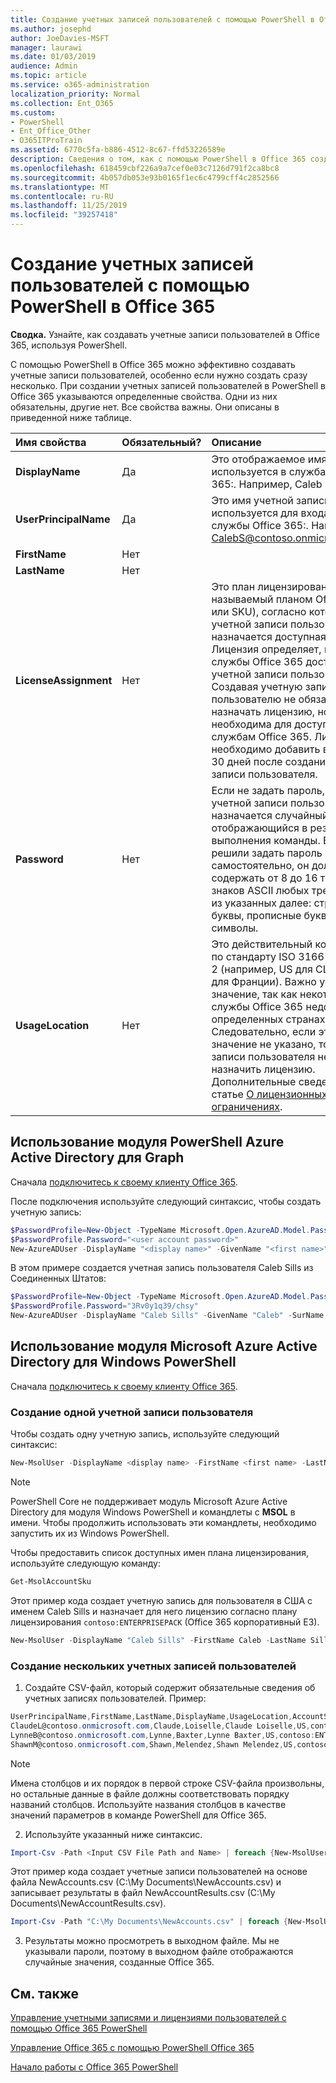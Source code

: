 ```yaml
---
title: Создание учетных записей пользователей с помощью PowerShell в Office 365
ms.author: josephd
author: JoeDavies-MSFT
manager: laurawi
ms.date: 01/03/2019
audience: Admin
ms.topic: article
ms.service: o365-administration
localization_priority: Normal
ms.collection: Ent_O365
ms.custom:
- PowerShell
- Ent_Office_Other
- O365ITProTrain
ms.assetid: 6770c5fa-b886-4512-8c67-ffd53226589e
description: Сведения о том, как с помощью PowerShell в Office 365 создавать учетные записи пользователей в Office 365:.
ms.openlocfilehash: 618459cbf226a9a7cef0e03c7126d791f2ca8bc8
ms.sourcegitcommit: 4b057db053e93b0165f1ec6c4799cff4c2852566
ms.translationtype: MT
ms.contentlocale: ru-RU
ms.lasthandoff: 11/25/2019
ms.locfileid: "39257418"
---
```

# <a name="create-user-accounts-with-office-365-powershell"></a>Создание учетных записей пользователей с помощью PowerShell в Office 365

**Сводка.** Узнайте, как создавать учетные записи пользователей в Office 365, используя PowerShell.
  
С помощью PowerShell в Office 365 можно эффективно создавать учетные записи пользователей, особенно если нужно создать сразу несколько. При создании учетных записей пользователей в PowerShell в Office 365 указываются определенные свойства. Одни из них обязательны, другие  нет. Все свойства важны. Они описаны в приведенной ниже таблице.
  
|**Имя свойства**|**Обязательный?**|**Описание**|
|:-----|:-----|:-----|
|**DisplayName** <br/> |Да  <br/> |Это отображаемое имя, которое используется в службах Office 365:. Например, Caleb Sills.  <br/> |
|**UserPrincipalName** <br/> |Да  <br/> |Это имя учетной записи, которое используется для входа в службы Office 365:. Например, CalebS@contoso.onmicrosoft.com.  <br/> |
|**FirstName** <br/> |Нет  <br/> ||
|**LastName** <br/> |Нет  <br/> ||
|**LicenseAssignment** <br/> |Нет  <br/> |Это план лицензирования (также называемый планом Office 365 или SKU), согласно которому учетной записи пользователя назначается доступная лицензия. Лицензия определяет, какие службы Office 365 доступны учетной записи пользователя. Создавая учетную запись, пользователю не обязательно назначать лицензию, но она необходима для доступа к службам Office 365. Лицензию необходимо добавить в течение 30 дней после создания учетной записи пользователя. |
|**Password** <br/> |Нет  <br/> | Если не задать пароль, для учетной записи пользователя назначается случайный пароль, отображающийся в результатах выполнения команды. Если вы решили задать пароль самостоятельно, он должен содержать от 8 до 16 текстовых знаков ASCII любых трех типов из указанных далее: строчные буквы, прописные буквы, числа и символы. <br/> |
|**UsageLocation** <br/> |Нет  <br/> |Это действительный код страны по стандарту ISO 3166-1 alpha-2 (например, US для США и FR для Франции). Важно указать это значение, так как некоторые службы Office 365 недоступны в определенных странах. Следовательно, если это значение не указано, то учетной записи пользователя не удастся назначить лицензию. Дополнительные сведения см. в статье [О лицензионных ограничениях](https://go.microsoft.com/fwlink/p/?LinkId=691730).<br/> |
   

## <a name="use-the-azure-active-directory-powershell-for-graph-module"></a>Использование модуля PowerShell Azure Active Directory для Graph

Сначала [подключитесь к своему клиенту Office 365](connect-to-office-365-powershell.md#connect-with-the-azure-active-directory-powershell-for-graph-module).

После подключения используйте следующий синтаксис, чтобы создать учетную запись:
  
```powershell
$PasswordProfile=New-Object -TypeName Microsoft.Open.AzureAD.Model.PasswordProfile
$PasswordProfile.Password="<user account password>"
New-AzureADUser -DisplayName "<display name>" -GivenName "<first name>" -SurName "<last name>" -UserPrincipalName <sign-in name> -UsageLocation <ISO 3166-1 alpha-2 country code> -MailNickName <mailbox name> -PasswordProfile $PasswordProfile -AccountEnabled $true
```

В этом примере создается учетная запись пользователя Caleb Sills из Соединенных Штатов:
  
```powershell
$PasswordProfile=New-Object -TypeName Microsoft.Open.AzureAD.Model.PasswordProfile
$PasswordProfile.Password="3Rv0y1q39/chsy"
New-AzureADUser -DisplayName "Caleb Sills" -GivenName "Caleb" -SurName "Sills" -UserPrincipalName calebs@contoso.onmicrosoft.com -UsageLocation US -MailNickName calebs -PasswordProfile $PasswordProfile -AccountEnabled $true
```

## <a name="use-the-microsoft-azure-active-directory-module-for-windows-powershell"></a>Использование модуля Microsoft Azure Active Directory для Windows PowerShell

Сначала [подключитесь к своему клиенту Office 365](connect-to-office-365-powershell.md#connect-with-the-microsoft-azure-active-directory-module-for-windows-powershell).

### <a name="create-an-individual-user-account"></a>Создание одной учетной записи пользователя

Чтобы создать одну учетную запись, используйте следующий синтаксис:
  
```powershell
New-MsolUser -DisplayName <display name> -FirstName <first name> -LastName <last name> -UserPrincipalName <sign-in name> -UsageLocation <ISO 3166-1 alpha-2 country code> -LicenseAssignment <licensing plan name> [-Password <Password>]
```

>[!Note]
>PowerShell Core не поддерживает модуль Microsoft Azure Active Directory для модуля Windows PowerShell и командлеты с **MSOL** в имени. Чтобы продолжить использовать эти командлеты, необходимо запустить их из Windows PowerShell.
>

Чтобы предоставить список доступных имен плана лицензирования, используйте следующую команду:

````powershell
Get-MsolAccountSku
````

Этот пример кода создает учетную запись для пользователя в США с именем Caleb Sills и назначает для него лицензию согласно плану лицензирования `contoso:ENTERPRISEPACK` (Office 365 корпоративный E3).
  
```powershell
New-MsolUser -DisplayName "Caleb Sills" -FirstName Caleb -LastName Sills -UserPrincipalName calebs@contoso.onmicrosoft.com -UsageLocation US -LicenseAssignment contoso:ENTERPRISEPACK
```

### <a name="create-multiple-user-accounts"></a>Создание нескольких учетных записей пользователей

1. Создайте CSV-файл, который содержит обязательные сведения об учетных записях пользователей. Пример:
    
  ```powershell
  UserPrincipalName,FirstName,LastName,DisplayName,UsageLocation,AccountSkuId
  ClaudeL@contoso.onmicrosoft.com,Claude,Loiselle,Claude Loiselle,US,contoso:ENTERPRISEPACK
  LynneB@contoso.onmicrosoft.com,Lynne,Baxter,Lynne Baxter,US,contoso:ENTERPRISEPACK
  ShawnM@contoso.onmicrosoft.com,Shawn,Melendez,Shawn Melendez,US,contoso:ENTERPRISEPACK
  ```

 > [!NOTE]
>Имена столбцов и их порядок в первой строке CSV-файла произвольны, но остальные данные в файле должны соответствовать порядку названий столбцов. Используйте названия столбцов в качестве значений параметров в команде PowerShell для Office 365.
    
2. Используйте указанный ниже синтаксис.
    
  ```powershell
  Import-Csv -Path <Input CSV File Path and Name> | foreach {New-MsolUser -DisplayName $_.DisplayName -FirstName $_.FirstName -LastName $_.LastName -UserPrincipalName $_.UserPrincipalName -UsageLocation $_.UsageLocation -LicenseAssignment $_.AccountSkuId [-Password $_.Password]} | Export-Csv -Path <Output CSV File Path and Name>
  ```

Этот пример кода создает учетные записи пользователей на основе файла NewAccounts.csv (C:\My Documents\NewAccounts.csv) и записывает результаты в файл NewAccountResults.csv (C:\My Documents\NewAccountResults.csv).
    
  ```powershell
  Import-Csv -Path "C:\My Documents\NewAccounts.csv" | foreach {New-MsolUser -DisplayName $_.DisplayName -FirstName $_.FirstName -LastName $_.LastName -UserPrincipalName $_.UserPrincipalName -UsageLocation $_.UsageLocation -LicenseAssignment $_.AccountSkuId} | Export-Csv -Path "C:\My Documents\NewAccountResults.csv"
  ```

3. Результаты можно просмотреть в выходном файле. Мы не указывали пароли, поэтому в выходном файле отображаются случайные значения, созданные Office 365.
    
## <a name="see-also"></a>См. также

[Управление учетными записями и лицензиями пользователей с помощью Office 365 PowerShell](manage-user-accounts-and-licenses-with-office-365-powershell.md)
  
[Управление Office 365 с помощью PowerShell Office 365](manage-office-365-with-office-365-powershell.md)
  
[Начало работы с Office 365 PowerShell](getting-started-with-office-365-powershell.md)
